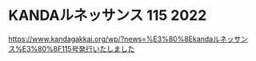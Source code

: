 # KANDAルネッサンス 115 2022
https://www.kandagakkai.org/wp/?news=%E3%80%8Ekandaルネッサンス%E3%80%8F115号発行いたしました
